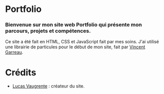 # Portfolio

### Bienvenue sur mon site web Portfolio qui présente mon parcours, projets et compétences.
Ce site a été fait en HTML, CSS et JavaScript fait par mes soins.
J'ai utilisé une librairie de particules pour le début de mon site, fait par [Vincent Garreau](https://github.com/VincentGarreau "Mon compte GitHub").

# Crédits
- [Lucas Vaugrente](https://github.com/Luvey35 "Mon compte GitHub") : créateur du site.
